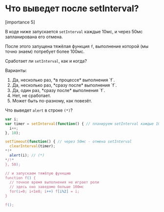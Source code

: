 # Что выведет после setInterval?

[importance 5]

В коде ниже запускается `setInterval` каждые 10мс, и через 50мс запланирована его отмена.

После этого запущена тяжёлая функция `f`, выполнение которой (мы точно знаем) потребует более 100мс. 

Сработает ли `setInterval`, как и когда?

Варианты:
<ol>
<li>Да, несколько раз, *в процессе* выполнения `f`.</li>
<li>Да, несколько раз, *сразу после* выполнения `f`.</li>
<li>Да, один раз, *сразу после* выполнения `f`.</li>
<li>Нет, не сработает.</li>
<li>Может быть по-разному, как повезёт.</li>
</ol>

Что выведет `alert` в строке `(*)`?

```js
var i;
var timer = setInterval(function() { // планируем setInterval каждые 10мс
  i++;
}, 10);

setTimeout(function() { // через 50мс - отмена setInterval
  clearInterval(timer);
*!*
  alert(i); // (*)
*/!*
}, 50);

// и запускаем тяжёлую функцию
function f() { 
  // точное время выполнения не играет роли
  // здесь оно заведомо больше 100мс
  for(i=0; i<1e8; i++) f[i%2] = i;
}

f();
```

